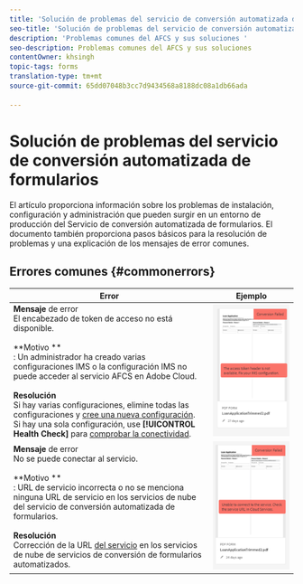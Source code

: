 ```yaml
---
title: 'Solución de problemas del servicio de conversión automatizada de formularios '
seo-title: 'Solución de problemas del servicio de conversión automatizada de formularios (AFCS) '
description: 'Problemas comunes del AFCS y sus soluciones '
seo-description: Problemas comunes del AFCS y sus soluciones
contentOwner: khsingh
topic-tags: forms
translation-type: tm+mt
source-git-commit: 65dd07048b3cc7d9434568a8188dc08a1db66ada

---
```



# Solución de problemas del servicio de conversión automatizada de formularios


El artículo proporciona información sobre los problemas de instalación, configuración y administración que pueden surgir en un entorno de producción del Servicio de conversión automatizada de formularios. El documento también proporciona pasos básicos para la resolución de problemas y una explicación de los mensajes de error comunes.

## Errores comunes {#commonerrors}

| Error | Ejemplo |
|--- |--- |
| **Mensaje** de error <br> El encabezado de token de acceso no está disponible. <br><br>**Motivo **<br>: Un administrador ha creado varias configuraciones IMS o la configuración IMS no puede acceder al servicio AFCS en Adobe Cloud.<br><br>**Resolución** <br> Si hay varias configuraciones, elimine todas las configuraciones y [cree una nueva configuración](configure-service.md#obtainpubliccertificates). <br> Si hay una sola configuración, use **[!UICONTROL Health Check]** para [comprobar la conectividad](configure-service.md#createintegrationoption). | ![Formulario en color](assets/invalid-ims-configuration.png) |
| **Mensaje** de error <br> No se puede conectar al servicio.  <br><br>**Motivo **<br>: URL de servicio incorrecta o no se menciona ninguna URL de servicio en los servicios de nube del servicio de conversión automatizada de formularios.<br><br>**Resolución** <br> Corrección de la URL [del servicio](configure-service.md#configure-the-cloud-service) en los servicios de nube de servicios de conversión de formularios automatizados. | ![Formulario en color](assets/wrong-endpoint-configured.png) |
